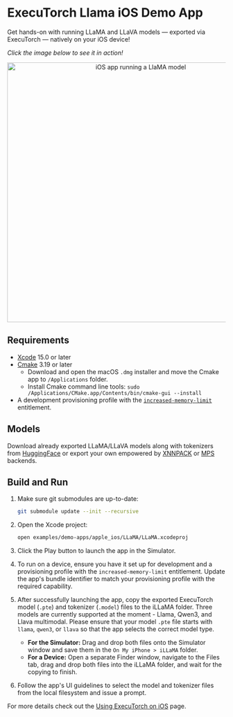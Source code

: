 # ExecuTorch Llama iOS Demo App

Get hands-on with running LLaMA and LLaVA models — exported via ExecuTorch — natively on your iOS device!

*Click the image below to see it in action!*

<p align="center">
<a href="https://pytorch.org/executorch/main/_static/img/llama_ios_app.mp4">
  <img src="https://pytorch.org/executorch/main/_static/img/llama_ios_app.png" width="600" alt="iOS app running a LlaMA model">
</a>
</p>

## Requirements
- [Xcode](https://apps.apple.com/us/app/xcode/id497799835?mt=12/) 15.0 or later
- [Cmake](https://cmake.org/download/) 3.19 or later
  - Download and open the macOS `.dmg` installer and move the Cmake app to `/Applications` folder.
  - Install Cmake command line tools: `sudo /Applications/CMake.app/Contents/bin/cmake-gui --install`
- A development provisioning profile with the [`increased-memory-limit`](https://developer.apple.com/documentation/bundleresources/entitlements/com_apple_developer_kernel_increased-memory-limit) entitlement.

## Models

Download already exported LLaMA/LLaVA models along with tokenizers from [HuggingFace](https://huggingface.co/executorch-community) or export your own empowered by [XNNPACK](docs/delegates/xnnpack_README.md) or [MPS](docs/delegates/mps_README.md) backends.

## Build and Run

1. Make sure git submodules are up-to-date:
   ```bash
   git submodule update --init --recursive
   ```

2. Open the Xcode project:
    ```bash
    open examples/demo-apps/apple_ios/LLaMA/LLaMA.xcodeproj
    ```
    
3. Click the Play button to launch the app in the Simulator.

4. To run on a device, ensure you have it set up for development and a provisioning profile with the `increased-memory-limit` entitlement. Update the app's bundle identifier to match your provisioning profile with the required capability.

5. After successfully launching the app, copy the exported ExecuTorch model (`.pte`) and tokenizer (`.model`) files to the iLLaMA folder. Three models are currently supported at the moment - Llama, Qwen3, and Llava multimodal. Please ensure that your model `.pte` file starts with `llama`, `qwen3`, or `llava` so that the app selects the correct model type.

    - **For the Simulator:** Drag and drop both files onto the Simulator window and save them in the `On My iPhone > iLLaMA` folder.
    - **For a Device:** Open a separate Finder window, navigate to the Files tab, drag and drop both files into the iLLaMA folder, and wait for the copying to finish.

6. Follow the app's UI guidelines to select the model and tokenizer files from the local filesystem and issue a prompt.

For more details check out the [Using ExecuTorch on iOS](../../../../docs/source/using-executorch-ios.md) page.
